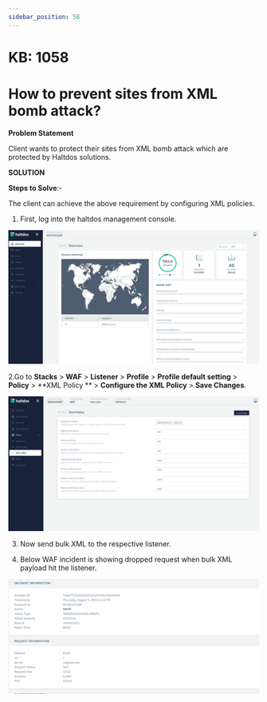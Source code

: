 ```yaml
---
sidebar_position: 58
---
```


# KB: 1058

# How to prevent sites from XML bomb attack?

**Problem Statement**

Client wants to protect their sites from XML bomb attack which are protected by Haltdos solutions.

**SOLUTION**

**Steps to Solve**:-

The client can achieve the above requirement by configuring XML policies.

1. First, log into the haltdos management console.

![kb-1058](/img/waf/kb/v2/overview_kb_1058_1.png)

2.Go to **Stacks** > **WAF** > **Listener** > **Profile** > **Profile default setting** > **Policy** > **XML Policy ** > **Configure the XML Policy** > **Save Changes**.

![kb-1058](/img/waf/kb/v2/xml_policy_kb_1058_2.png)

3. Now send bulk XML to the respective listener.

4. Below WAF incident is showing dropped request when bulk XML payload hit the listener.

![kb-1058](/img/waf/tutorials/xmlreport.png)









